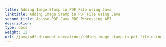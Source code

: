 ```yaml
---
title: Adding Image Stamp in PDF File using Java
linktitle: Adding Image Stamp in PDF File using Java
second_title: Aspose.PDF Java PDF Processing API
description: 
type: docs
weight: 12
url: /java/pdf-document-operations/adding-image-stamp-in-pdf-file-using-java/
---
```

